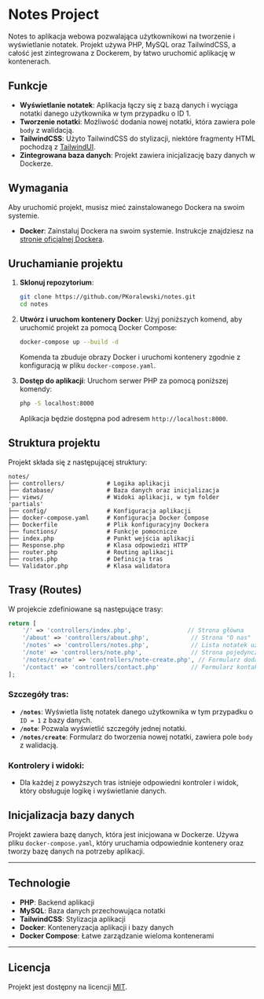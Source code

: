 
# Notes Project

Notes to aplikacja webowa pozwalająca użytkownikowi na tworzenie i wyświetlanie notatek. Projekt używa PHP, MySQL oraz TailwindCSS, a całość jest zintegrowana z Dockerem, by łatwo uruchomić aplikację w kontenerach.

## Funkcje

- **Wyświetlanie notatek**: Aplikacja łączy się z bazą danych i wyciąga notatki danego użytkownika w tym przypadku o ID 1.
- **Tworzenie notatki**: Możliwość dodania nowej notatki, która zawiera pole `body` z walidacją.
- **TailwindCSS**: Użyto TailwindCSS do stylizacji, niektóre fragmenty HTML pochodzą z [TailwindUI](https://tailwindui.com/).
- **Zintegrowana baza danych**: Projekt zawiera inicjalizację bazy danych w Dockerze.

## Wymagania

Aby uruchomić projekt, musisz mieć zainstalowanego Dockera na swoim systemie.

- **Docker**: Zainstaluj Dockera na swoim systemie. Instrukcje znajdziesz na [stronie oficjalnej Dockera](https://www.docker.com/get-started).

## Uruchamianie projektu

1. **Sklonuj repozytorium**:
   ```bash
   git clone https://github.com/PKoralewski/notes.git
   cd notes
   ```

2. **Utwórz i uruchom kontenery Docker**:
   Użyj poniższych komend, aby uruchomić projekt za pomocą Docker Compose:
   
   ```bash
   docker-compose up --build -d
   ```

   Komenda ta zbuduje obrazy Docker i uruchomi kontenery zgodnie z konfiguracją w pliku `docker-compose.yaml`.

3. **Dostęp do aplikacji**:
   Uruchom serwer PHP za pomocą poniższej komendy:
   
   ```bash
   php -S localhost:8000
   ```

   Aplikacja będzie dostępna pod adresem `http://localhost:8000`.

## Struktura projektu

Projekt składa się z następującej struktury:

```
notes/
├── controllers/            # Logika aplikacji
├── database/               # Baza danych oraz inicjalizacja
├── views/                  # Widoki aplikacji, w tym folder 'partials'
├── config/                 # Konfiguracja aplikacji
├── docker-compose.yaml     # Konfiguracja Docker Compose
├── Dockerfile              # Plik konfiguracyjny Dockera
├── functions/              # Funkcje pomocnicze
├── index.php               # Punkt wejścia aplikacji
├── Response.php            # Klasa odpowiedzi HTTP
├── router.php              # Routing aplikacji
├── routes.php              # Definicja tras
└── Validator.php           # Klasa walidatora
```

## Trasy (Routes)

W projekcie zdefiniowane są następujące trasy:

```php
return [
    '/' => 'controllers/index.php',                // Strona główna
    '/about' => 'controllers/about.php',            // Strona "O nas"
    '/notes' => 'controllers/notes.php',            // Lista notatek użytkownika (ID = 1)
    '/note' => 'controllers/note.php',              // Strona pojedynczej notatki
    '/notes/create' => 'controllers/note-create.php', // Formularz dodawania nowej notatki
    '/contact' => 'controllers/contact.php'         // Formularz kontaktowy
];
```

### Szczegóły tras:

- **`/notes`**: Wyświetla listę notatek danego użytkownika w tym przypadku o `ID = 1` z bazy danych.
- **`/note`**: Pozwala wyświetlić szczegóły jednej notatki.
- **`/notes/create`**: Formularz do tworzenia nowej notatki, zawiera pole `body` z walidacją.

### Kontrolery i widoki:
- Dla każdej z powyższych tras istnieje odpowiedni kontroler i widok, który obsługuje logikę i wyświetlanie danych.

## Inicjalizacja bazy danych

Projekt zawiera bazę danych, która jest inicjowana w Dockerze. Używa pliku `docker-compose.yaml`, który uruchamia odpowiednie kontenery oraz tworzy bazę danych na potrzeby aplikacji.

---

## Technologie

- **PHP**: Backend aplikacji
- **MySQL**: Baza danych przechowująca notatki
- **TailwindCSS**: Stylizacja aplikacji
- **Docker**: Konteneryzacja aplikacji i bazy danych
- **Docker Compose**: Łatwe zarządzanie wieloma kontenerami

---

## Licencja

Projekt jest dostępny na licencji [MIT](LICENSE).